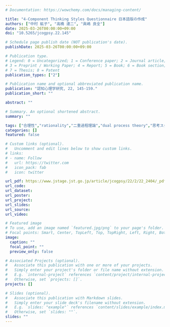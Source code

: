 ```yaml
---
# Documentation: https://wowchemy.com/docs/managing-content/

title: "4-Component Thinking Styles Questionnaire 日本語版の作成"
authors: ["中村 紘子", "高橋 達二", "眞嶋 良全"]
date: 2025-03-26T00:00:00+09:00
doi: "10.5265/jcogpsy.22.145"

# Schedule page publish date (NOT publication's date).
publishDate: 2025-03-26T00:00:00+09:00

# Publication type.
# Legend: 0 = Uncategorized; 1 = Conference paper; 2 = Journal article;
# 3 = Preprint / Working Paper; 4 = Report; 5 = Book; 6 = Book section;
# 7 = Thesis; 8 = Patent
publication_types: ["2"]

# Publication name and optional abbreviated publication name.
publication: "認知心理学研究, 22, 145-159."
publication_short: ""

abstract: ""

# Summary. An optional shortened abstract.
summary: ""

tags: ["合理性","rationality","二重過程理論","dual process theory","思考スタイル","thinking style"]
categories: []
featured: false

# Custom links (optional).
#   Uncomment and edit lines below to show custom links.
# links:
# - name: Follow
#   url: https://twitter.com
#   icon_pack: fab
#   icon: twitter

url_pdf: https://www.jstage.jst.go.jp/article/jcogpsy/22/2/22_2404/_pdf/-char/ja
url_code:
url_dataset:
url_poster:
url_project:
url_slides:
url_source:
url_video:

# Featured image
# To use, add an image named `featured.jpg/png` to your page's folder. 
# Focal points: Smart, Center, TopLeft, Top, TopRight, Left, Right, BottomLeft, Bottom, BottomRight.
image:
  caption: ""
  focal_point: ""
  preview_only: false

# Associated Projects (optional).
#   Associate this publication with one or more of your projects.
#   Simply enter your project's folder or file name without extension.
#   E.g. `internal-project` references `content/project/internal-project/index.md`.
#   Otherwise, set `projects: []`.
projects: []

# Slides (optional).
#   Associate this publication with Markdown slides.
#   Simply enter your slide deck's filename without extension.
#   E.g. `slides: "example"` references `content/slides/example/index.md`.
#   Otherwise, set `slides: ""`.
slides: ""
---
```

